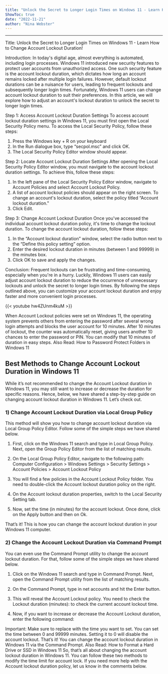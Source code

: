 ```yaml
---
title: "Unlock the Secret to Longer Login Times on Windows 11 - Learn How to Change Account Lockout Duration!"
ShowToc: true 
date: "2022-11-21"
author: "Nina Webster"
---
```

*****
Title: Unlock the Secret to Longer Login Times on Windows 11 - Learn How to Change Account Lockout Duration!

Introduction:
In today's digital age, almost everything is automated, including login processes. Windows 11 introduced new security features to protect user accounts from unauthorized access. One such security feature is the account lockout duration, which dictates how long an account remains locked after multiple login failures. However, default lockout durations can be a nuisance for users, leading to frequent lockouts and subsequently longer login times. Fortunately, Windows 11 users can change account lockout duration to suit their preferences. In this article, we will explore how to adjust an account's lockout duration to unlock the secret to longer login times.

Step 1: Access Account Lockout Duration Settings
To access account lockout duration settings in Windows 11, you must first open the Local Security Policy menu. To access the Local Security Policy, follow these steps:
1. Press the Windows key + R on your keyboard
2. In the Run dialogue box, type “secpol.msc” and click OK.
3. The Local Security Policy Editor window should appear.

Step 2: Locate Account Lockout Duration Settings
After opening the Local Security Policy Editor window, you must navigate to the account lockout duration settings. To achieve this, follow these steps:
1. In the left pane of the Local Security Policy Editor window, navigate to Account Policies and select Account Lockout Policy.
2. A list of account lockout policies should appear on the right screen. To change an account's lockout duration, select the policy titled “Account lockout duration."
3. Click Edit.

Step 3: Change Account Lockout Duration
Once you've accessed the individual account lockout duration policy, it's time to change the lockout duration. To change the account lockout duration, follow these steps:
1. In the “Account lockout duration” window, select the radio button next to the “Define this policy setting” option.
2. Enter the desired lockout duration in minutes (between 1 and 99999) in the minutes box.
3. Click OK to save and apply the changes.

Conclusion:
Frequent lockouts can be frustrating and time-consuming, especially when you're in a hurry. Luckily, Windows 11 users can easily adjust account lockout duration to reduce the occurrence of unnecessary lockouts and unlock the secret to longer login times. By following the steps outlined above, you can customize your account lockout duration and enjoy faster and more convenient login processes.

{{< youtube hw4ZUnm4kuM >}} 



When Account Lockout policies were set on Windows 11, the operating system prevents others from entering the password after several wrong login attempts and blocks the user account for 10 minutes.
After 10 minutes of lockout, the counter was automatically reset, giving users another 10 chances to enter the password or PIN. You can modify that 10 minutes of duration in easy steps.
Also Read: How to Password Protect Folders in Windows 11

 
## Best Methods to Change Account Lockout Duration in Windows 11


While it’s not recommended to change the Account Lockout duration in Windows 11, you may still want to increase or decrease the duration for specific reasons. Hence, below, we have shared a step-by-step guide on changing account lockout duration in Windows 11. Let’s check out.

 
### 1) Change Account Lockout Duration via Local Group Policy


This method will show you how to change account lockout duration via Local Group Policy Editor. Follow some of the simple steps we have shared below.
1. First, click on the Windows 11 search and type in Local Group Policy. Next, open the Group Policy Editor from the list of matching results.

2. On the Local Group Policy Editor, navigate to the following path:
Computer Configuration > Windows Settings > Security Settings > Account Policies > Account Lockout Policy

3. You will find a few policies in the Account Lockout Policy folder. You need to double-click the Account lockout duration policy on the right.

4. On the Account lockout duration properties, switch to the Local Security Setting tab.

5. Now, set the time (in minutes) for the account lockout. Once done, click on the Apply button and then on Ok.

That’s it! This is how you can change the account lockout duration in your Windows 11 computer.

 
### 2) Change the Account Lockout Duration via Command Prompt


You can even use the Command Prompt utility to change the account lockout duration. For that, follow some of the simple steps we have shared below.
1. Click on the Windows 11 search and type in Command Prompt. Next, open the Command Prompt utility from the list of matching results.

2. On the Command Prompt, type in net accounts and hit the Enter button.

3. This will reveal the Account Lockout policy. You need to check the Lockout duration (minutes): to check the current account lockout time.

4. Now, if you want to increase or decrease the Account Lockout duration, enter the following command:

Important: Make sure to replace<number> with the time you want to set. You can set the time between 0 and 99999 minutes. Setting it to 0 will disable the account lockout.
That’s it! You can change the account lockout duration in Windows 11 via the Command Prompt.
Also Read: How to Format a Hard Drive or SSD in Windows 11
So, that’s all about changing the account lockout duration in Windows 11. You can follow these two methods to modify the time limit for account lock. If you need more help with the Account lockout duration policy, let us know in the comments below.




